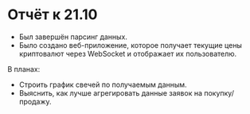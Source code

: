 # Отчёт к 21.10

* Был завершён парсинг данных.
* Было создано веб-приложение, которое получает текущие цены криптовалют через WebSocket и отображает их пользователю.


В планах:
* Строить график свечей по получаемым данным.
* Выяснить, как лучше агрегировать данные заявок на покупку/продажу.